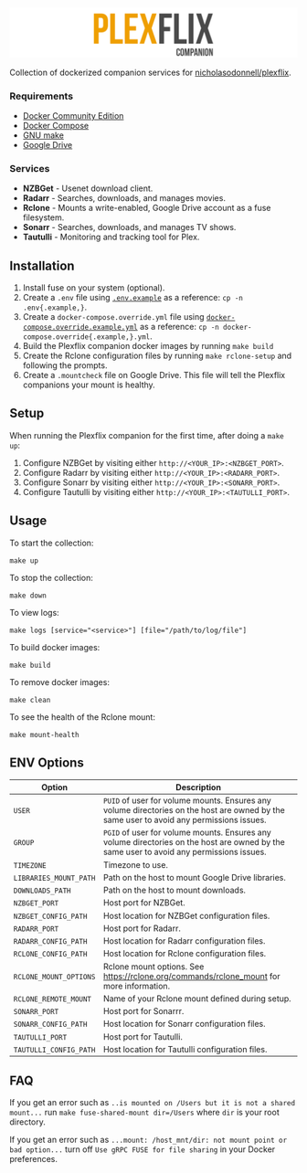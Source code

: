 <img src="logo/logo.png" />

Collection of dockerized companion services for [nicholasodonnell/plexflix](https://github.com/nicholasodonnell/plexflix).

### Requirements

- [Docker Community Edition](https://www.docker.com/community-edition)
- [Docker Compose](https://docs.docker.com/compose/)
- [GNU make](https://www.gnu.org/software/make/)
- [Google Drive](https://drive.google.com/)

### Services

- **NZBGet** - Usenet download client.
- **Radarr** - Searches, downloads, and manages movies.
- **Rclone** - Mounts a write-enabled, Google Drive account as a fuse filesystem.
- **Sonarr** - Searches, downloads, and manages TV shows.
- **Tautulli** - Monitoring and tracking tool for Plex.

## Installation

1. Install fuse on your system (optional).
2. Create a `.env` file using [`.env.example`](.env.example) as a reference: `cp -n .env{.example,}`.
3. Create a `docker-compose.override.yml` file using [`docker-compose.override.example.yml`](docker-compose.override.example.yml) as a reference: `cp -n docker-compose.override{.example,}.yml`.
4. Build the Plexflix companion docker images by running `make build`
5. Create the Rclone configuration files by running `make rclone-setup` and following the prompts.
6. Create a `.mountcheck` file on Google Drive. This file will tell the Plexflix companions your mount is healthy.

## Setup

When running the Plexflix companion for the first time, after doing a `make up`:

1. Configure NZBGet by visiting either `http://<YOUR_IP>:<NZBGET_PORT>`.
2. Configure Radarr by visiting either `http://<YOUR_IP>:<RADARR_PORT>`.
3. Configure Sonarr by visiting either `http://<YOUR_IP>:<SONARR_PORT>`.
4. Configure Tautulli by visiting either `http://<YOUR_IP>:<TAUTULLI_PORT>`.

## Usage

To start the collection:

```
make up
```

To stop the collection:

```
make down
```

To view logs:

```
make logs [service="<service>"] [file="/path/to/log/file"]
```

To build docker images:

```
make build
```

To remove docker images:

```
make clean
```

To see the health of the Rclone mount:

```
make mount-health
```

## ENV Options

| Option                                      | Description                                                                                                                                                                                                                                   |
| ------------------------------------------- | --------------------------------------------------------------------------------------------------------------------------------------------------------------------------------------------------------------------------------------------- |
| `USER`                                      | `PUID` of user for volume mounts. Ensures any volume directories on the host are owned by the same user to avoid any permissions issues.                                                                                                      |
| `GROUP`                                     | `PGID` of user for volume mounts. Ensures any volume directories on the host are owned by the same user to avoid any permissions issues.                                                                                                      |
| `TIMEZONE`                                  | Timezone to use.                                                                                                                                                                                                                              |
| `LIBRARIES_MOUNT_PATH`                      | Path on the host to mount Google Drive libraries.                                                                                                                                                                                             |
| `DOWNLOADS_PATH`                            | Path on the host to mount downloads.                                                                                                                                                                                                          |
| `NZBGET_PORT`                               | Host port for NZBGet.                                                                                                                                                                                                                         |
| `NZBGET_CONFIG_PATH`                        | Host location for NZBGet configuration files.                                                                                                                                                                                                 |
| `RADARR_PORT`                               | Host port for Radarr.                                                                                                                                                                                                                         |
| `RADARR_CONFIG_PATH`                        | Host location for Radarr configuration files.                                                                                                                                                                                                 |
| `RCLONE_CONFIG_PATH`                        | Host location for Rclone configuration files.                                                                                                                                                                                                 |
| `RCLONE_MOUNT_OPTIONS`                      | Rclone mount options. See https://rclone.org/commands/rclone_mount for more information.                                                                                                                                                      |
| `RCLONE_REMOTE_MOUNT`                       | Name of your Rclone mount defined during setup.                                                                                                                                                                                               |
| `SONARR_PORT`                               | Host port for Sonarrr.                                                                                                                                                                                                                        |
| `SONARR_CONFIG_PATH`                        | Host location for Sonarr configuration files.                                                                                                                                                                                                 |
| `TAUTULLI_PORT`                             | Host port for Tautulli.                                                                                                                                                                                                                       |
| `TAUTULLI_CONFIG_PATH`                      | Host location for Tautulli configuration files.                                                                                                                                                                                               |

## FAQ

If you get an error such as `..is mounted on /Users but it is not a shared mount...` run `make fuse-shared-mount dir=/Users` where `dir` is your root directory.

If you get an error such as `...mount: /host_mnt/dir: not mount point or bad option...` turn off `Use gRPC FUSE for file sharing` in your Docker preferences.
